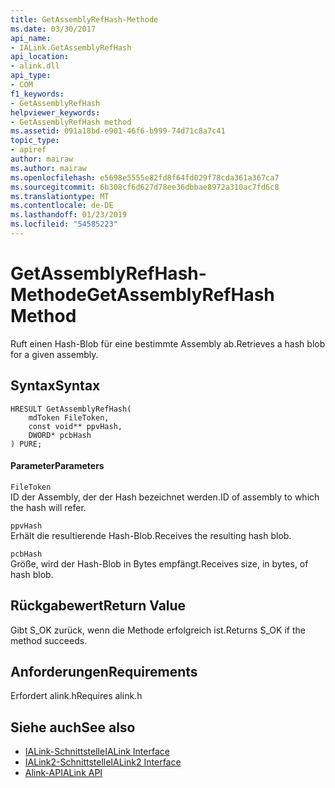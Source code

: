 ```yaml
---
title: GetAssemblyRefHash-Methode
ms.date: 03/30/2017
api_name:
- IALink.GetAssemblyRefHash
api_location:
- alink.dll
api_type:
- COM
f1_keywords:
- GetAssemblyRefHash
helpviewer_keywords:
- GetAssemblyRefHash method
ms.assetid: 091a18bd-e901-46f6-b999-74d71c8a7c41
topic_type:
- apiref
author: mairaw
ms.author: mairaw
ms.openlocfilehash: e5698e5555e82fd8f64fd029f78cda361a367ca7
ms.sourcegitcommit: 6b308cf6d627d78ee36dbbae8972a310ac7fd6c8
ms.translationtype: MT
ms.contentlocale: de-DE
ms.lasthandoff: 01/23/2019
ms.locfileid: "54585223"
---
```

# <a name="getassemblyrefhash-method"></a><span data-ttu-id="02fb9-102">GetAssemblyRefHash-Methode</span><span class="sxs-lookup"><span data-stu-id="02fb9-102">GetAssemblyRefHash Method</span></span>
<span data-ttu-id="02fb9-103">Ruft einen Hash-Blob für eine bestimmte Assembly ab.</span><span class="sxs-lookup"><span data-stu-id="02fb9-103">Retrieves a hash blob for a given assembly.</span></span>  
  
## <a name="syntax"></a><span data-ttu-id="02fb9-104">Syntax</span><span class="sxs-lookup"><span data-stu-id="02fb9-104">Syntax</span></span>  
  
```  
HRESULT GetAssemblyRefHash(  
    mdToken FileToken,  
    const void** ppvHash,  
    DWORD* pcbHash  
) PURE;  
```  
  
#### <a name="parameters"></a><span data-ttu-id="02fb9-105">Parameter</span><span class="sxs-lookup"><span data-stu-id="02fb9-105">Parameters</span></span>  
 `FileToken`  
 <span data-ttu-id="02fb9-106">ID der Assembly, der der Hash bezeichnet werden.</span><span class="sxs-lookup"><span data-stu-id="02fb9-106">ID of assembly to which the hash will refer.</span></span>  
  
 `ppvHash`  
 <span data-ttu-id="02fb9-107">Erhält die resultierende Hash-Blob.</span><span class="sxs-lookup"><span data-stu-id="02fb9-107">Receives the resulting hash blob.</span></span>  
  
 `pcbHash`  
 <span data-ttu-id="02fb9-108">Größe, wird der Hash-Blob in Bytes empfängt.</span><span class="sxs-lookup"><span data-stu-id="02fb9-108">Receives size, in bytes, of hash blob.</span></span>  
  
## <a name="return-value"></a><span data-ttu-id="02fb9-109">Rückgabewert</span><span class="sxs-lookup"><span data-stu-id="02fb9-109">Return Value</span></span>  
 <span data-ttu-id="02fb9-110">Gibt S_OK zurück, wenn die Methode erfolgreich ist.</span><span class="sxs-lookup"><span data-stu-id="02fb9-110">Returns S_OK if the method succeeds.</span></span>  
  
## <a name="requirements"></a><span data-ttu-id="02fb9-111">Anforderungen</span><span class="sxs-lookup"><span data-stu-id="02fb9-111">Requirements</span></span>  
 <span data-ttu-id="02fb9-112">Erfordert alink.h</span><span class="sxs-lookup"><span data-stu-id="02fb9-112">Requires alink.h</span></span>  
  
## <a name="see-also"></a><span data-ttu-id="02fb9-113">Siehe auch</span><span class="sxs-lookup"><span data-stu-id="02fb9-113">See also</span></span>
- [<span data-ttu-id="02fb9-114">IALink-Schnittstelle</span><span class="sxs-lookup"><span data-stu-id="02fb9-114">IALink Interface</span></span>](../../../../docs/framework/unmanaged-api/alink/ialink-interface.md)
- [<span data-ttu-id="02fb9-115">IALink2-Schnittstelle</span><span class="sxs-lookup"><span data-stu-id="02fb9-115">IALink2 Interface</span></span>](../../../../docs/framework/unmanaged-api/alink/ialink2-interface.md)
- [<span data-ttu-id="02fb9-116">Alink-API</span><span class="sxs-lookup"><span data-stu-id="02fb9-116">ALink API</span></span>](../../../../docs/framework/unmanaged-api/alink/index.md)
